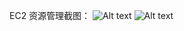 
EC2 资源管理截图：
![Alt text](https://oppo-ops.oss-cn-shenzhen.aliyuncs.com/tmp/%E8%B5%84%E6%BA%90%E7%AE%A1%E7%90%86%E6%88%AA%E5%9B%BE.png)
![Alt text](https://oppo-ops.oss-cn-shenzhen.aliyuncs.com/tmp/%E8%B5%84%E6%BA%90%E7%AE%A1%E7%90%86%E6%88%AA%E5%9B%BE-2.png)
